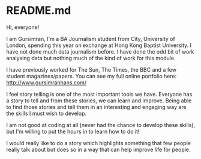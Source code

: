 # README.md

Hi, everyone!

I am Gursimran, I'm a BA Journalism student from City, University of London, spending this year on exchange at Hong Kong Baptist University. I have not done much data journalism before.
I have done the odd bit of work analysing data but nothing much of the kind of work for this module. 

I have previously worked for The Sun, The Times, the BBC and a few student magazines/papers. You can see my full online portfolio here: http://www.gursimranhans.com/

I feel story telling is one of the most important tools we have. Everyone has a story to tell and from these stories, we can learn and improve. Being able to find those stories and tell them in an interesting and engaging way are the skills I must wish to develop.

I am not good at coding at all (never had the chance to develop these skills), but I'm willing to put the hours in to learn how to do it!

I would really like to do a story which highlights something that few people really talk about but does so in a way that can help improve life for people.
